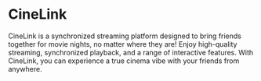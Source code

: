 # CineLink
CineLink is a synchronized streaming platform designed to bring friends together for movie nights, no matter where they are! Enjoy high-quality streaming, synchronized playback, and a range of interactive features. With CineLink, you can experience a true cinema vibe with your friends from anywhere.
